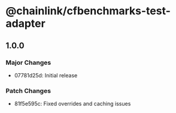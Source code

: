 # @chainlink/cfbenchmarks-test-adapter

## 1.0.0

### Major Changes

- 07781d25d: Initial release

### Patch Changes

- 81f5e595c: Fixed overrides and caching issues
